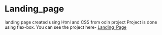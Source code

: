 # Landing_page
landing page created using Html and CSS from odin project
Project is done using flex-box.
You can see the project here- <a href="A">Landing_Page</a>
